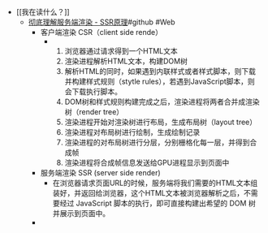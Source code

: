 - [[我在读什么？]]
	- [彻底理解服务端渲染 - SSR原理](https://github.com/yacan8/blog/issues/30)#github #Web
		- 客户端渲染 CSR（client side rende）
			- 1. 浏览器通过请求得到一个HTML文本
			  2. 渲染进程解析HTML文本，构建DOM树
			  3. 解析HTML的同时，如果遇到内联样式或者样式脚本，则下载并构建样式规则（stytle rules），若遇到JavaScript脚本，则会下载执行脚本。
			  4. DOM树和样式规则构建完成之后，渲染进程将两者合并成渲染树（render tree）
			  5. 渲染进程开始对渲染树进行布局，生成布局树（layout tree）
			  6. 渲染进程对布局树进行绘制，生成绘制记录
			  7. 渲染进程的对布局树进行分层，分别栅格化每一层，并得到合成帧
			  8. 渲染进程将合成帧信息发送给GPU进程显示到页面中
		- 服务端渲染 SSR (server side render)
			- 在浏览器请求页面URL的时候，服务端将我们需要的HTML文本组装好，并返回给浏览器，这个HTML文本被浏览器解析之后，不需要经过 JavaScript 脚本的执行，即可直接构建出希望的 DOM 树并展示到页面中。
		-